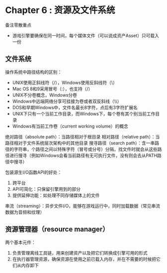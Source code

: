 # Chapter 6 : 资源及文件系统

备注零散重点

* 游戏引擎要确保在同一时间，每个媒体文件（可以说成资产Asset）只可载入一份

## 文件系统

操作系统中路径结构的区别：

* UNIX使用正斜线符（/），Windows使用反斜线符（\）
* Mac OS 8和9采用冒号（:），也支持（/）
* UNIX不分卷概念，Windows分卷
* Windows中远端网络分享可挂接为卷或者双反斜线（\\\\）
* DOS和早期Windows中，文件名最长8字符，点后有3字符扩展名
* UNIX下只有一个当前工作目录，而Windows下，每个卷有其个别当前工作目录
* Windows有当前工作卷（current working volume）的概念

绝对路径（absolute path）：当路径相对于根目录
相对路径（relative path）：当路径相对于文件系统层次架构中的其他目录
搜寻路径（search path）：含一串路径的字符串，个路径之间以特殊字符（冒号或分号）分隔，找文件时就会从这些路径进行搜寻（例如Windows会看当前路径有无可执行文件，没有则会去从PATH路径中搜寻）

包装源生I/O函数API的好处：

1. 跨平台
2. API可简化：只保留引擎用到的部分
3. 提供延伸功能：如处理不同存储媒体上的文件

串流（streaming）：异步文件I/O，能够在游戏运行中，同时加载数据（常见串流数据为音频和纹理）

## 资源管理器（resource manager）

两个基本元件：

1. 负责管理离线工具链，用来创建资产以及把它们转换成引擎可用的形式
2. 在执行器管理资源，确保资源在使用之前已载入内存，并在不需要的时候把它们从内存卸下